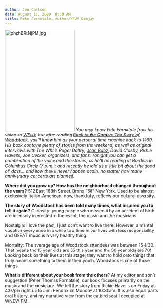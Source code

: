 ```yaml
---
author: Jen Carlson
date: August 13, 2009  8:30 AM
title: Pete Fornatale, Author/WFUV Deejay
---
```


<p><span class="mt-enclosure mt-enclosure-image" style="display: inline;"> <img alt="phphBRtNjPM.jpg" src="https://web.archive.org/web/20130326105302im_/http://gothamist.com/attachments/arts_jen/phphBRtNjPM.jpg" width="229" height="333" class="image-left"> </span><em>You may know Pete Fornatale from his voice on <a href="https://web.archive.org/web/20130326105302/http://www.wfuv.org/">WFUV</a>, but after reading <a href="https://web.archive.org/web/20130326105302/http://www.amazon.com/Back-Garden-Woodstock-Pete-Fornatale/dp/1416591192/?tag=gothamist03-20">Back to the Garden: The Story of Woodstock</a>, you&apos;ll know him as your personal time machine back to 1969. His book contains plenty of stories from the weekend, as well as original interviews with The Who&#x2019;s Roger Daltry, <a href="https://web.archive.org/web/20130326105302/http://gothamist.com/2009/07/27/joan_baez_singer.php">Joan Baez</a>, David Crosby, Richie Havens, Joe Cocker, organizers, and fans. Tonight you can get a combination of the voice and the stories, as he&apos;ll be reading at Borders in Columbus Circle (7 p.m.); and recently he told us a little bit about the good ol&apos; days... and how they&apos;ll never happen again, no matter how many anniversary concerts are planned.</em></p>

<p><strong>Where did you grow up? How has the neighborhood changed throughout the years?</strong> 512 East 188th Street, Bronx &#x201C;58&#x201D; New York. Used to be almost exclusively Italian-American, now, thankfully, reflects our cultural diversity.  </p>

<p><strong>The story of Woodstock has been told many times, what inspired you to tell it again?</strong> Curiosity: young people who missed it by an accident of birth are intensely interested in the event, the music and the musicians </p>

<p>Nostalgia: I love the past, I just don&#x2019;t want to live there! However, a mental vacation every once in a while to a time in our lives with less responsibility and GREAT music is a very healthy thing. </p>

<p>Mortality: The average age of Woodstock attendees was between 15 &amp; 30. That means the 15 year olds are 55 this year and the 30 year olds are 70! Looking back on their lives at this stage, they want to hold onto things that truly meant something to them in their youth. Woodstock is one of those things.   </p>

<p><strong>What is different about your book from the others?</strong> At my editor and son&#x2019;s suggestion (Peter Thomas Fornatale), our book focuses primarily on the music and the musicians. We tell the story from Richie Havens on Friday at 4:07pm right up to Jimi Hendrix on Monday at 10:30am. It is also equal parts oral history, and my narrative view from the catbird seat I occupied at WNEW-FM.</p>